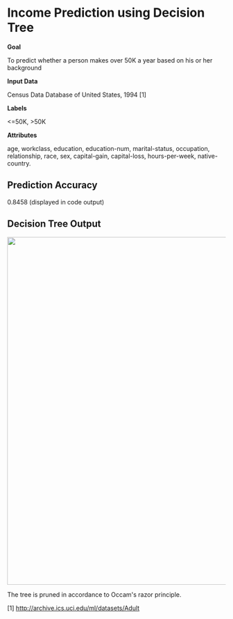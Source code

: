 # Income Prediction using Decision Tree

**Goal**

To predict whether a person makes over 50K a year based on his or her background

**Input Data** 

Census Data Database of United States, 1994 [1]

**Labels**

<=50K, >50K 

**Attributes**

age, workclass, education, education-num, marital-status, occupation, relationship, race, sex, capital-gain, capital-loss, hours-per-week, native-country.

## Prediction Accuracy
0.8458 (displayed in code output)

## Decision Tree Output 
<img src="https://github.com/puaqieshang/predict_income/blob/master/decision-tree.png" width="800">

The tree is pruned in accordance to Occam's razor principle.

[1] http://archive.ics.uci.edu/ml/datasets/Adult 
